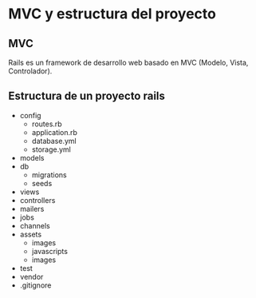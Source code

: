 # MVC y estructura del proyecto

## MVC

Rails es un framework de desarrollo web basado en MVC (Modelo, Vista, Controlador).

<!-- TODO: Explicat MVC -->

## Estructura de un proyecto rails

- config
  - routes.rb
  - application.rb
  - database.yml
  - storage.yml
- models
- db
  - migrations
  - seeds
- views
- controllers
- mailers
- jobs
- channels
- assets
  - images
  - javascripts
  - images
- test
- vendor
- .gitignore
